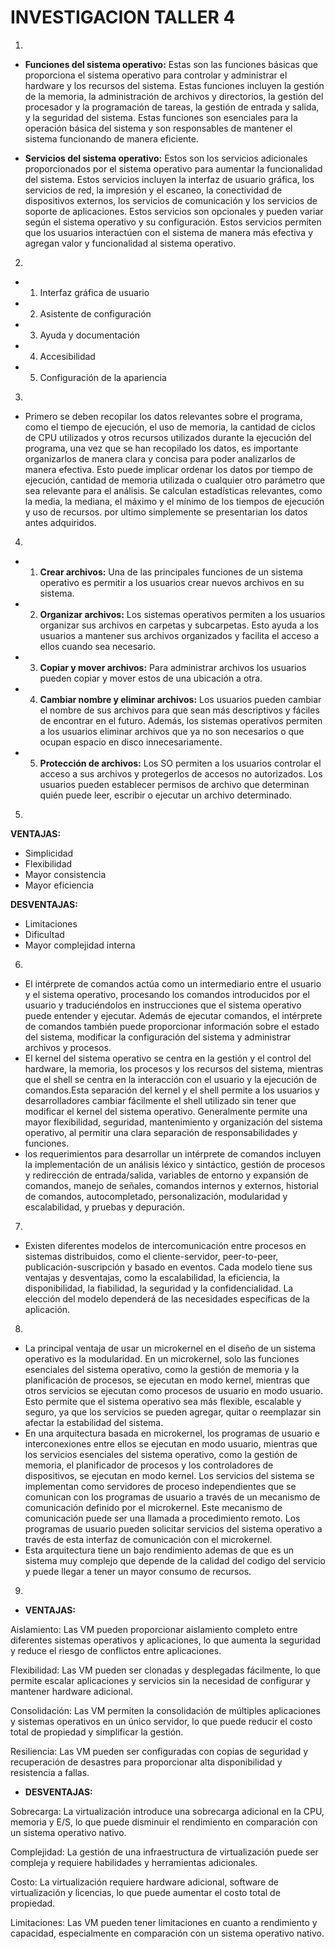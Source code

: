 # **INVESTIGACION TALLER 4**

1.

 * **Funciones del sistema operativo:** Estas son las funciones básicas que proporciona el sistema operativo para controlar y administrar el hardware y los recursos del sistema. Estas funciones incluyen la gestión de la memoria, la administración de archivos y directorios, la gestión del procesador y la programación de tareas, la gestión de entrada y salida, y la seguridad del sistema. Estas funciones son esenciales para la operación básica del sistema y son responsables de mantener el sistema funcionando de manera eficiente.
 
 * **Servicios del sistema operativo:** Estos son los servicios adicionales proporcionados por el sistema operativo para aumentar la funcionalidad del sistema. Estos servicios incluyen la interfaz de usuario gráfica, los servicios de red, la impresión y el escaneo, la conectividad de dispositivos externos, los servicios de comunicación y los servicios de soporte de aplicaciones. Estos servicios son opcionales y pueden variar según el sistema operativo y su configuración. Estos servicios permiten que los usuarios interactúen con el sistema de manera más efectiva y agregan valor y funcionalidad al sistema operativo.
 
 
2. 
 
 * 1. Interfaz gráfica de usuario
 * 2. Asistente de configuración
 *  3. Ayuda y documentación
 *  4. Accesibilidad
 *  5. Configuración de la apariencia
  
  
3.

 * Primero se deben recopilar los datos relevantes sobre el programa, como el tiempo de ejecución, el uso de memoria, la cantidad de ciclos de CPU utilizados y otros recursos utilizados durante la ejecución del programa, una vez que se han recopilado los datos, es importante organizarlos de manera clara y concisa para poder analizarlos de manera efectiva. Esto puede implicar ordenar los datos por tiempo de ejecución, cantidad de memoria utilizada o cualquier otro parámetro que sea relevante para el análisis. Se calculan estadísticas relevantes, como la media, la mediana, el máximo y el mínimo de los tiempos de ejecución y uso de recursos. por ultimo simplemente se presentarian los datos antes adquiridos.


4. 

 *  1. **Crear archivos:** Una de las principales funciones de un sistema operativo es permitir a los usuarios crear nuevos archivos en su sistema.
 *  2. **Organizar archivos:** Los sistemas operativos permiten a los usuarios organizar sus archivos en carpetas y subcarpetas. Esto ayuda a los usuarios a mantener sus archivos organizados y facilita el acceso a ellos cuando sea necesario.
 *  3. **Copiar y mover archivos:** Para administrar archivos los usuarios pueden copiar y mover estos de una ubicación a otra. 
 *  4. **Cambiar nombre y eliminar archivos:** Los usuarios pueden cambiar el nombre de sus archivos para que sean más descriptivos y fáciles de encontrar en el futuro. Además, los sistemas operativos permiten a los usuarios eliminar archivos que ya no son necesarios o que ocupan espacio en disco innecesariamente.
 *  5. **Protección de archivos:** Los SO permiten a los usuarios controlar el acceso a sus archivos y protegerlos de accesos no autorizados. Los usuarios pueden establecer permisos de archivo que determinan quién puede leer, escribir o ejecutar un archivo determinado. 

5. 

 **VENTAJAS:**
 
* Simplicidad
* Flexibilidad
* Mayor consistencia
* Mayor eficiencia

 **DESVENTAJAS:**
 
 * Limitaciones
 * Dificultad 
 * Mayor complejidad interna

6.

* El intérprete de comandos actúa como un intermediario entre el usuario y el sistema operativo, procesando los comandos introducidos por el usuario y traduciéndolos en instrucciones que el sistema operativo puede entender y ejecutar. Además de ejecutar comandos, el intérprete de comandos también puede proporcionar información sobre el estado del sistema, modificar la configuración del sistema y administrar archivos y procesos.
* El kernel del sistema operativo se centra en la gestión y el control del hardware, la memoria, los procesos y los recursos del sistema, mientras que el shell se centra en la interacción con el usuario y la ejecución de comandos.Esta separación del kernel y el shell permite a los usuarios y desarrolladores cambiar fácilmente el shell utilizado sin tener que modificar el kernel del sistema operativo. Generalmente permite una mayor flexibilidad, seguridad, mantenimiento y organización del sistema operativo, al permitir una clara separación de responsabilidades y funciones.
* los requerimientos para desarrollar un intérprete de comandos incluyen la implementación de un análisis léxico y sintáctico, gestión de procesos y redirección de entrada/salida, variables de entorno y expansión de comandos, manejo de señales, comandos internos y externos, historial de comandos, autocompletado, personalización, modularidad y escalabilidad, y pruebas y depuración.

7. 

* Existen diferentes modelos de intercomunicación entre procesos en sistemas distribuidos, como el cliente-servidor, peer-to-peer, publicación-suscripción y basado en eventos. Cada modelo tiene sus ventajas y desventajas, como la escalabilidad, la eficiencia, la disponibilidad, la fiabilidad, la seguridad y la confidencialidad. La elección del modelo dependerá de las necesidades específicas de la aplicación.

8.

* La principal ventaja de usar un microkernel en el diseño de un sistema operativo es la modularidad. En un microkernel, solo las funciones esenciales del sistema operativo, como la gestión de memoria y la planificación de procesos, se ejecutan en modo kernel, mientras que otros servicios se ejecutan como procesos de usuario en modo usuario. Esto permite que el sistema operativo sea más flexible, escalable y seguro, ya que los servicios se pueden agregar, quitar o reemplazar sin afectar la estabilidad del sistema. 
* En una arquitectura basada en microkernel, los programas de usuario e interconexiones entre ellos se ejecutan en modo usuario, mientras que los servicios esenciales del sistema operativo, como la gestión de memoria, el planificador de procesos y los controladores de dispositivos, se ejecutan en modo kernel. Los servicios del sistema se implementan como servidores de proceso independientes que se comunican con los programas de usuario a través de un mecanismo de comunicación definido por el microkernel. Este mecanismo de comunicación puede ser una llamada a procedimiento remoto. Los programas de usuario pueden solicitar servicios del sistema operativo a través de esta interfaz de comunicación con el microkernel. 
* Esta arquitectura tiene un bajo rendimiento ademas de que es un sistema muy complejo que depende de la calidad del codigo del servicio y puede llegar a tener un mayor consumo de recursos.

9. 

* **VENTAJAS:**

Aislamiento: Las VM pueden proporcionar aislamiento completo entre diferentes sistemas operativos y aplicaciones, lo que aumenta la seguridad y reduce el riesgo de conflictos entre aplicaciones.

Flexibilidad: Las VM pueden ser clonadas y desplegadas fácilmente, lo que permite escalar aplicaciones y servicios sin la necesidad de configurar y mantener hardware adicional.

Consolidación: Las VM permiten la consolidación de múltiples aplicaciones y sistemas operativos en un único servidor, lo que puede reducir el costo total de propiedad y simplificar la gestión.

Resiliencia: Las VM pueden ser configuradas con copias de seguridad y recuperación de desastres para proporcionar alta disponibilidad y resistencia a fallas.

* **DESVENTAJAS:**

Sobrecarga: La virtualización introduce una sobrecarga adicional en la CPU, memoria y E/S, lo que puede disminuir el rendimiento en comparación con un sistema operativo nativo.

Complejidad: La gestión de una infraestructura de virtualización puede ser compleja y requiere habilidades y herramientas adicionales.

Costo: La virtualización requiere hardware adicional, software de virtualización y licencias, lo que puede aumentar el costo total de propiedad.

Limitaciones: Las VM pueden tener limitaciones en cuanto a rendimiento y capacidad, especialmente en comparación con un sistema operativo nativo.



















